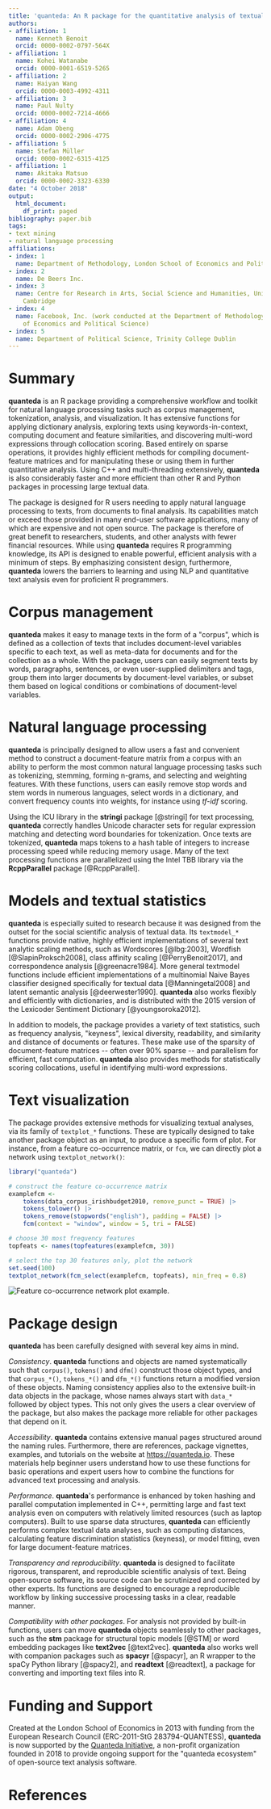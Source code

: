 ```yaml
---
title: 'quanteda: An R package for the quantitative analysis of textual data'
authors:
- affiliation: 1
  name: Kenneth Benoit
  orcid: 0000-0002-0797-564X
- affiliation: 1
  name: Kohei Watanabe
  orcid: 0000-0001-6519-5265
- affiliation: 2
  name: Haiyan Wang
  orcid: 0000-0003-4992-4311
- affiliation: 3
  name: Paul Nulty
  orcid: 0000-0002-7214-4666
- affiliation: 4
  name: Adam Obeng
  orcid: 0000-0002-2906-4775
- affiliation: 5
  name: Stefan Müller
  orcid: 0000-0002-6315-4125
- affiliation: 1
  name: Akitaka Matsuo
  orcid: 0000-0002-3323-6330
date: "4 October 2018"
output:
  html_document:
    df_print: paged
bibliography: paper.bib
tags:
- text mining
- natural language processing
affiliations:
- index: 1
  name: Department of Methodology, London School of Economics and Political Science
- index: 2
  name: De Beers Inc.
- index: 3
  name: Centre for Research in Arts, Social Science and Humanities, University of
    Cambridge
- index: 4
  name: Facebook, Inc. (work conducted at the Department of Methodology, London School
    of Economics and Political Science)
- index: 5
  name: Department of Political Science, Trinity College Dublin
---
```


# Summary

**quanteda** is an R package providing a comprehensive workflow and toolkit for
natural language processing tasks such as corpus management, tokenization,
analysis, and visualization. It has extensive functions for applying dictionary
analysis, exploring texts using keywords-in-context, computing document and
feature similarities, and discovering multi-word expressions through collocation
scoring. Based entirely on sparse operations, it provides highly efficient
methods for compiling document-feature matrices and for manipulating these or
using them in further quantitative analysis. Using C++ and multi-threading
extensively, **quanteda** is also considerably faster and more efficient than
other R and Python packages in processing large textual data.

The package is designed for R users needing to apply natural language
processing to texts, from documents to final analysis.  Its
capabilities match or exceed those provided in many end-user software
applications, many of which are expensive and not open source.  The package is
therefore of great benefit to researchers, students, and other analysts with
fewer financial resources.  While using **quanteda** requires R programming
knowledge, its API is designed to enable powerful, efficient analysis with a
minimum of steps.  By emphasizing consistent design, furthermore, **quanteda**
lowers the barriers to learning and using NLP and quantitative text analysis
even for proficient R programmers.

# Corpus management

**quanteda** makes it easy to manage texts in the form of a "corpus", which is
defined as a collection of texts that includes document-level variables specific
to each text, as well as meta-data for documents and for the collection as a
whole. With the package, users can easily segment texts by words, paragraphs,
sentences, or even user-supplied delimiters and tags, group them into larger
documents by document-level variables, or subset them based on logical
conditions or combinations of document-level variables.

# Natural language processing

**quanteda** is principally designed to allow users a fast and convenient method
to construct a document-feature matrix from a corpus with an ability to perform
the most common natural language processing tasks such as tokenizing, stemming,
forming n-grams, and selecting and weighting features.  With these functions, users
can easily remove stop words and stem words in numerous languages, select words
in a dictionary, and convert frequency counts into weights, for instance using 
_tf-idf_ scoring.

Using the ICU library in the **stringi** package [@stringi] for text processing,
**quanteda** correctly handles Unicode character sets for regular expression
matching and detecting word boundaries for tokenization. Once texts are tokenized,
**quanteda** maps tokens to a hash table of integers to increase processing speed while
reducing memory usage. Many of the text processing functions are parallelized
using the Intel TBB library via the **RcppParallel** package [@RcppParallel].

# Models and textual statistics

**quanteda** is especially suited to research because it was designed from the
outset for the social scientific analysis of textual data. Its `textmodel_*`
functions provide native, highly efficient implementations of several text
analytic scaling methods, such as Wordscores [@lbg:2003], Wordfish
[@SlapinProksch2008], class affinity scaling [@PerryBenoit2017], and
correspondence analysis [@greenacre1984]. More general textmodel functions
include efficient implementations of a multinomial Naive Bayes classifier
designed specifically for textual data [@Manningetal2008] and latent semantic
analysis [@deerwester1990]. **quanteda** also works flexibly and efficiently
with dictionaries, and is distributed with the 2015 version of the Lexicoder
Sentiment Dictionary [@youngsoroka2012].

In addition to models, the package provides a variety of text statistics, 
such as frequency analysis, "keyness", lexical diversity, readability, and
similarity and distance of documents or features. These make use of the
sparsity of document-feature matrices -- often over 90% sparse -- and parallelism
for efficient, fast computation. **quanteda**  also provides methods for statistically
scoring collocations, useful in identifying multi-word expressions.

# Text visualization

The package provides extensive methods for visualizing textual analyses, via its
family of `textplot_*` functions. These are typically designed to take another
package object as an input, to produce a specific form of plot. For instance,
from a feature co-occurrence matrix, or `fcm`, we can directly plot a network
using `textplot_network()`:

```r
library("quanteda")

# construct the feature co-occurrence matrix
examplefcm <-
    tokens(data_corpus_irishbudget2010, remove_punct = TRUE) |>
    tokens_tolower() |>
    tokens_remove(stopwords("english"), padding = FALSE) |>
    fcm(context = "window", window = 5, tri = FALSE)

# choose 30 most frequency features
topfeats <- names(topfeatures(examplefcm, 30))

# select the top 30 features only, plot the network
set.seed(100)
textplot_network(fcm_select(examplefcm, topfeats), min_freq = 0.8)
```

![Feature co-occurrence network plot example.](networkplot.png)



# Package design

**quanteda** has been carefully designed with several key aims in mind.

_Consistency_.  **quanteda** functions and objects are named systematically such
that `corpus()`, `tokens()` and `dfm()` construct those object types, and that
`corpus_*()`, `tokens_*()` and `dfm_*()` functions return a modified version of these
objects. Naming consistency applies also to the extensive built-in data objects in the
package, whose names always start with `data_*` followed by object types. This
not only gives the users a clear overview of the package, but also makes the
package more reliable for other packages that depend on it.

_Accessibility_.  **quanteda** contains extensive manual pages structured around
the naming rules. Furthermore, there are references, package vignettes, examples,
and tutorials on the website at https://quanteda.io. 
These materials help beginner users understand how to use these functions for
basic operations and expert users how to combine the functions for advanced text
processing and analysis.

_Performance_.  **quanteda**'s performance is enhanced by token hashing and
parallel computation implemented in C++, permitting large and fast text analysis
even on computers with relatively limited resources (such as laptop computers).
Built to use sparse data structures, **quanteda** can efficiently performs
complex textual data analyses, such as computing distances, calculating feature
discrimination statistics (keyness), or model fitting, even for large
document-feature matrices.

_Transparency and reproducibility_.  **quanteda** is designed to facilitate rigorous,
transparent, and reproducible scientific analysis of text. Being open-source
software, its source code can be scrutinized and corrected by other experts. Its
functions are designed to encourage a reproducible workflow by linking successive 
processing tasks in a clear, readable manner.

_Compatibility with other packages_.  For analysis not provided by built-in
functions, users can move **quanteda** objects seamlessly to other packages,
such as the
**stm** package for structural topic models [@STM] or word embedding packages
like **text2vec** [@text2vec].  **quanteda** also works well with companion
packages such as **spacyr** [@spacyr], an R wrapper to the spaCy Python library
[@spacy2], and **readtext** [@readtext], a package for converting and importing
text files into R.

# Funding and Support

Created at the London School of Economics in 2013 with funding from the European
Research Council  (ERC-2011-StG 283794-QUANTESS), **quanteda** is now
supported by the [Quanteda Initiative](https://quanteda.org), a non-profit organization founded in 2018
to provide ongoing support for the "quanteda ecosystem" of open-source text
analysis software.

# References
